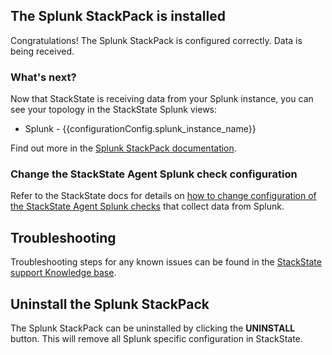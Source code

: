 ## The Splunk StackPack is installed

Congratulations! The Splunk StackPack is configured correctly. Data is being received.

### What's next?

Now that StackState is receiving data from your Splunk instance, you can see your topology in the StackState Splunk views:

- Splunk - {{configurationConfig.splunk_instance_name}}

Find out more in the [Splunk StackPack documentation](https://l.stackstate.com/ui-splunk-stackpack).

### Change the StackState Agent Splunk check configuration

Refer to the StackState docs for details on [how to change configuration of the StackState Agent Splunk checks](https://l.stackstate.com/ui-splunk-checks) that collect data from Splunk.

## Troubleshooting

Troubleshooting steps for any known issues can be found in the [StackState support Knowledge base](https://l.stackstate.com/ui-splunk-support-kb).

## Uninstall the Splunk StackPack

The Splunk StackPack can be uninstalled by clicking the **UNINSTALL** button. This will remove all Splunk specific configuration in StackState.

